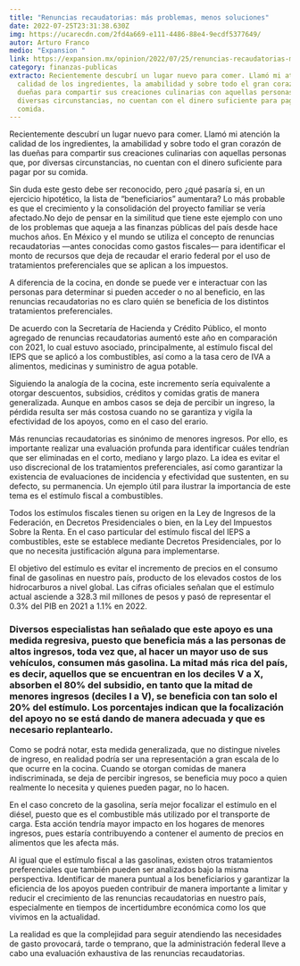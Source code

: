 ```yaml
---
title: "Renuncias recaudatorias: más problemas, menos soluciones"
date: 2022-07-25T23:31:38.630Z
img: https://ucarecdn.com/2fd4a669-e111-4486-88e4-9ecdf5377649/
autor: Arturo Franco
medio: "Expansion "
link: https://expansion.mx/opinion/2022/07/25/renuncias-recaudatorias-mas-problemas-menos-soluciones
category: finanzas-publicas
extracto: Recientemente descubrí un lugar nuevo para comer. Llamó mi atención la
  calidad de los ingredientes, la amabilidad y sobre todo el gran corazón de las
  dueñas para compartir sus creaciones culinarias con aquellas personas que, por
  diversas circunstancias, no cuentan con el dinero suficiente para pagar por su
  comida.
---
```

Recientemente descubrí un lugar nuevo para comer. Llamó mi atención la calidad de los ingredientes, la amabilidad y sobre todo el gran corazón de las dueñas para compartir sus creaciones culinarias con aquellas personas que, por diversas circunstancias, no cuentan con el dinero suficiente para pagar por su comida.

Sin duda este gesto debe ser reconocido, pero ¿qué pasaría si, en un ejercicio hipotético, la lista de “beneficiarios” aumentara? Lo más probable es que el crecimiento y la consolidación del proyecto familiar se vería afectado.No dejo de pensar en la similitud que tiene este ejemplo con uno de los problemas que aqueja a las finanzas públicas del país desde hace muchos años. En México y el mundo se utiliza el concepto de renuncias recaudatorias —antes conocidas como gastos fiscales— para identificar el monto de recursos que deja de recaudar el erario federal por el uso de tratamientos preferenciales que se aplican a los impuestos.

A diferencia de la cocina, en donde se puede ver e interactuar con las personas para determinar si pueden acceder o no al beneficio, en las renuncias recaudatorias no es claro quién se beneficia de los distintos tratamientos preferenciales.

De acuerdo con la Secretaría de Hacienda y Crédito Público, el monto agregado de renuncias recaudatorias aumentó este año en comparación con 2021, lo cual estuvo asociado, principalmente, al estímulo fiscal del IEPS que se aplicó a los combustibles, así como a la tasa cero de IVA a alimentos, medicinas y suministro de agua potable.

Siguiendo la analogía de la cocina, este incremento sería equivalente a otorgar descuentos, subsidios, créditos y comidas gratis de manera generalizada. Aunque en ambos casos se deja de percibir un ingreso, la pérdida resulta ser más costosa cuando no se garantiza y vigila la efectividad de los apoyos, como en el caso del erario.

Más renuncias recaudatorias es sinónimo de menores ingresos. Por ello, es importante realizar una evaluación profunda para identificar cuáles tendrían que ser eliminadas en el corto, mediano y largo plazo. La idea es evitar el uso discrecional de los tratamientos preferenciales, así como garantizar la existencia de evaluaciones de incidencia y efectividad que sustenten, en su defecto, su permanencia. Un ejemplo útil para ilustrar la importancia de este tema es el estímulo fiscal a combustibles.

Todos los estímulos fiscales tienen su origen en la Ley de Ingresos de la Federación, en Decretos Presidenciales o bien, en la Ley del Impuestos Sobre la Renta. En el caso particular del estímulo fiscal del IEPS a combustibles, este se establece mediante Decretos Presidenciales, por lo que no necesita justificación alguna para implementarse.

El objetivo del estímulo es evitar el incremento de precios en el consumo final de gasolinas en nuestro país, producto de los elevados costos de los hidrocarburos a nivel global. Las cifras oficiales señalan que el estímulo actual asciende a 328.3 mil millones de pesos y pasó de representar el 0.3% del PIB en 2021 a 1.1% en 2022.

### Diversos especialistas han señalado que este apoyo es una medida regresiva, puesto que beneficia más a las personas de altos ingresos, toda vez que, al hacer un mayor uso de sus vehículos, consumen más gasolina. La mitad más rica del país, es decir, aquellos que se encuentran en los deciles V a X, absorben el 80% del subsidio, en tanto que la mitad de menores ingresos (deciles I a V), se beneficia con tan solo el 20% del estímulo. Los porcentajes indican que la focalización del apoyo no se está dando de manera adecuada y que es necesario replantearlo.

Como se podrá notar, esta medida generalizada, que no distingue niveles de ingreso, en realidad podría ser una representación a gran escala de lo que ocurre en la cocina. Cuando se otorgan comidas de manera indiscriminada, se deja de percibir ingresos, se beneficia muy poco a quien realmente lo necesita y quienes pueden pagar, no lo hacen.

En el caso concreto de la gasolina, sería mejor focalizar el estímulo en el diésel, puesto que es el combustible más utilizado por el transporte de carga. Esta acción tendría mayor impacto en los hogares de menores ingresos, pues estaría contribuyendo a contener el aumento de precios en alimentos que les afecta más.

Al igual que el estímulo fiscal a las gasolinas, existen otros tratamientos preferenciales que también pueden ser analizados bajo la misma perspectiva. Identificar de manera puntual a los beneficiarios y garantizar la eficiencia de los apoyos pueden contribuir de manera importante a limitar y reducir el crecimiento de las renuncias recaudatorias en nuestro país, especialmente en tiempos de incertidumbre económica como los que vivimos en la actualidad.

La realidad es que la complejidad para seguir atendiendo las necesidades de gasto provocará, tarde o temprano, que la administración federal lleve a cabo una evaluación exhaustiva de las renuncias recaudatorias.
